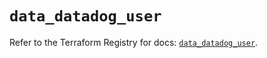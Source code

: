 # `data_datadog_user`

Refer to the Terraform Registry for docs: [`data_datadog_user`](https://registry.terraform.io/providers/datadog/datadog/3.53.0/docs/data-sources/user).
